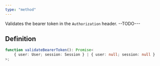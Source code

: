 ```yaml
---
type: "method"
---
```


Validates the bearer token in the `Authorization` header. --TODO---

## Definition

```ts
function validateBearerToken(): Promise<
	{ user: User; session: Session } | { user: null; session: null }
>;
```
